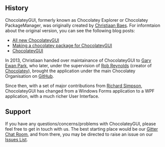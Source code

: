 ## History
ChocolateyGUI, formerly known as Chocolatey Explorer or Chocolatey PackageManager, was originally created by [Christiaan Baes](https://twitter.com/chrissie1).  For informtaion about the original version, you can see the following blog posts:

* [All new ChocolateyGUI](http://blogs.lessthandot.com/index.php/SysAdmins/OS/Windows/all-new-chocolateygui/)
* [Making a chocolatey package for ChocolateyGUI](http://blogs.lessthandot.com/index.php/DesktopDev/MSTech/making-a-chocolatey-package/)
* [ChocolateyGUI](http://blogs.lessthandot.com/index.php/DesktopDev/MSTech/chocolatey-gui/)

In 2013, Christiaan handed over maintainance of ChocolateyGUI to [Gary Ewan Park](http://www.gep13.co.uk/about/), who later, under the supervision of [Rob Reynolds](https://twitter.com/ferventcoder) (creator of [Chocolatey](https://chocolatey.org/)), brought the application under the main Chocolatey Organisation on [GitHub](https://github.com/chocolatey).

Since then, with a set of major contributions from [Richard Simpson](https://twitter.com/richardsimp), ChocolateyGUI has changed from a Windows Forms application to a WPF application, with a much richer User Interface.

## Support
If you have any questions/concerns/problems with ChocolateyGUI, please feel free to get in touch with us.  The best starting place would be our [Gitter Chat Room](https://gitter.im/chocolatey/ChocolateyGUI), and from there, you may be directed to raise an issue on our [Issues List](https://github.com/chocolatey/ChocolateyGUI/issues).